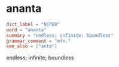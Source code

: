 # ananta

``` toml
dict_label = "NCPED"
word = "ananta"
summary = "endless; infinite; boundless"
grammar_comment = "mfn."
see_also = ["anta"]
```

endless; infinite; boundless

